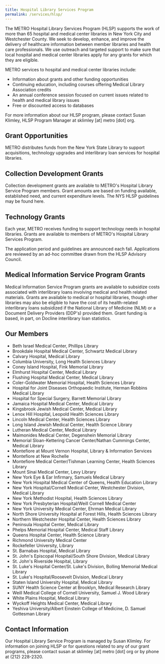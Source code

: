 ```yaml
---
title: Hospital Library Services Program
permalink: /services/hlsp/
---
```

The METRO Hospital Library Services Program (HLSP) supports the work of more than 65 hospital and medical center libraries in New York City and Westchester County. We seek to develop, enhance, and improve the delivery of healthcare information between member libraries and health care professionals. We use outreach and targeted support to make sure that local hospital and medical center libraries apply for any grants for which they are eligible. 

METRO services to hospital and medical center libraries include:

- Information about grants and other funding opportunities
- Continuing education, including courses offering Medical Library Association credits
- An annual conference session focused on current issues related to health and medical library issues
- Free or discounted access to databases 

For more information about our HLSP program, please contact Susan Klimley, HLSP Program Manager at sklimley [at] metro [dot] org.

## Grant Opportunities
METRO distributes funds from the New York State Library to support acquisitions, technology upgrades and interlibrary loan services for hospital libraries.

## Collection Development Grants

Collection development grants are available to METRO's Hospital Library Service Program members. Grant amounts are based on funding available, established need, and current expenditure levels. The NYS HLSP guidelines may be found here.

## Technology Grants
Each year, METRO receives funding to support technology needs in hospital libraries. Grants are available to members of METRO's Hospital Library Services Program. 

The application period and guidelines are announced each fall. Applications are reviewed by an ad-hoc committee drawn from the HLSP Advisory Council. 

## Medical Information Service Program Grants

Medical Information Service Program grants are available to subsidize costs associated with interlibrary loans involving medical and health related materials. Grants are available to medical or hospital libraries, though other libraries may also be eligible to have the cost of its health-related interlibrary loans subsidized if the National Library of Medicine (NLM) or a Document Delivery Providers (DDP's) provided them. Grant funding is based, in part, on Docline interlibrary loan statistics.

## Our Members

- Beth Israel Medical Center, Phillips Library
- Brookdale Hospital Medical Center, Schwartz Medical Library
- Calvary Hospital, Medical Library
- Columbia University, Long Health Sciences Library
- Coney Island Hospital, Fink Memorial Library
- Elmhurst Hospital Center, Medical Library
- Flushing Hospital Medical Center, Medical Library
- Coler-Goldwater Memorial Hospital, Health Sciences Library
- Hospital for Joint Diseases Orthopaedic Institute, Herman Robbins Medical Library
- Hospital for Special Surgery, Barrett Memorial Library
- Jamaica Hospital Medical Center, Medical Library
- Kingsbrook Jewish Medical Center, Medical Library
- Lenox Hill Hospital, Leopold Health Sciences Library
- Lincoln Medical Center, Health Sciences Library
- Long Island Jewish Medical Center, Health Science Library
- Lutheran Medical Center, Medical Library
- Maimonides Medical Center, Degenshein Memorial Library
- Memorial Sloan-Kettering Cancer Center/Nathan Cummings Center, Medical Library
- Montefiore at Mount Vernon Hospital, Library & Information Services
- Montefiore at New Rochelle 
- Montefiore Medical Center/Tishman Learning Center, Health Sciences Library
- Mount Sinai Medical Center, Levy Library
- New York Eye & Ear Infirmary, Samuels Medical Library
- New York Hospital Medical Center of Queens, Health Education Library
- New York Hospital/Cornell Medical Center, Westchester Division, Medical Library
- New York Methodist Hospital, Health Sciences Library
- New York Presbyterian Hospital/Weill Cornell Medical Center
- New York University Medical Center, Ehrman Medical Library
- North Shore University Hospital at Forest Hills, Health Sciences Library
- Northern Westchester Hospital Center, Health Sciences Library
- Peninsula Hospital Center, Medical Library
- Phelps Memorial Hospital Center, Medical Staff Library
- Queens Hospital Center, Health Science Library
- Richmond University Medical Center
- Rockefeller University, Library
- St. Barnabas Hospital, Medical Library
- St. John's Episcopal Hospital/South Shore Division, Medical Library
- St. John's Riverside Hospital, Library
- St. Luke's Hospital Center/St. Luke's Division, Bolling Memorial Medical Library
- St. Luke's Hospital/Roosevelt Division, Medical Library
- Staten Island University Hospital, Medical Library
- SUNY Health Science Center at Brooklyn, Medical Research Library
- Weill Medical College of Cornell University, Samuel J. Wood Library
- White Plains Hospital, Medical Library
- Wyckoff Heights Medical Center, Medical Library
- Yeshiva University/Albert Einstein College of Medicine, D. Samuel Gottesman Library

## Contact Information
Our Hospital Library Service Program is managed by Susan Klimley. For information on joining HLSP or for questions related to any of our grant programs, please contact susan at sklimley [at] metro [dot] org or by phone at (212) 228-2320.
